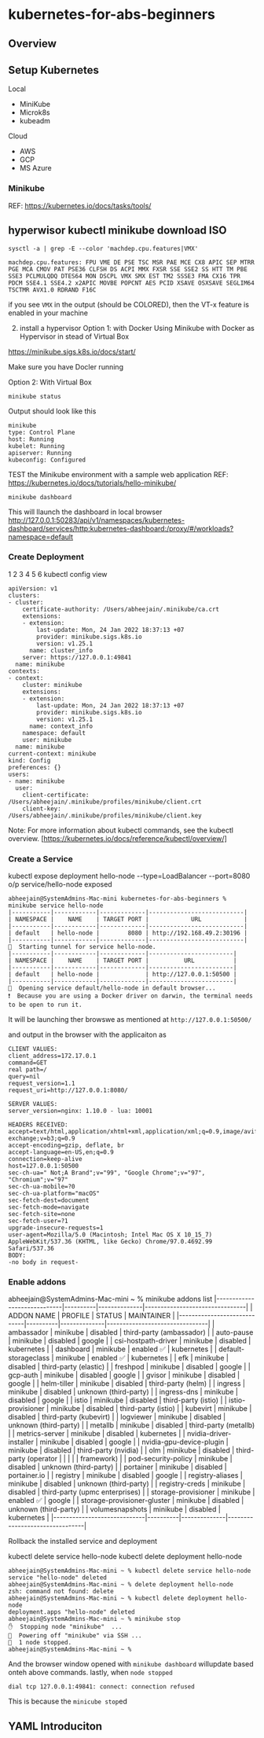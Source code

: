 # kubernetes-for-abs-beginners

## Overview

## Setup Kubernetes
Local

- MiniKube
- Microk8s
- kubeadm

Cloud
- AWS
- GCP
- MS Azure

### Minikube

REF: https://kubernetes.io/docs/tasks/tools/
 

hyperwisor
kubectl
minikube
    download ISO
-- 
```
sysctl -a | grep -E --color 'machdep.cpu.features|VMX'

machdep.cpu.features: FPU VME DE PSE TSC MSR PAE MCE CX8 APIC SEP MTRR PGE MCA CMOV PAT PSE36 CLFSH DS ACPI MMX FXSR SSE SSE2 SS HTT TM PBE SSE3 PCLMULQDQ DTES64 MON DSCPL VMX SMX EST TM2 SSSE3 FMA CX16 TPR PDCM SSE4.1 SSE4.2 x2APIC MOVBE POPCNT AES PCID XSAVE OSXSAVE SEGLIM64 TSCTMR AVX1.0 RDRAND F16C
```
if you see `VMX` in the output (should be COLORED), then the VT-x feature is enabled in your machine

2. install a hypervisor
Option 1: with Docker
Using Minikube with Docker as Hypervisor in stead of Virtual Box 

https://minikube.sigs.k8s.io/docs/start/

Make sure you have Docler running 

Option 2: With Virtual Box


```
minikube status
```
Output should look like this
```
minikube
type: Control Plane
host: Running
kubelet: Running
apiserver: Running
kubeconfig: Configured
```


TEST the Minikube environment with a sample web application 
REF: https://kubernetes.io/docs/tutorials/hello-minikube/

```
minikube dashboard
```
This will llaunch the dashboard in local browser 
http://127.0.0.1:50283/api/v1/namespaces/kubernetes-dashboard/services/http:kubernetes-dashboard:/proxy/#/workloads?namespace=default


### Create Deployment
1
2
3
4
5
6
kubectl config view
```
apiVersion: v1
clusters:
- cluster:
    certificate-authority: /Users/abheejain/.minikube/ca.crt
    extensions:
    - extension:
        last-update: Mon, 24 Jan 2022 18:37:13 +07
        provider: minikube.sigs.k8s.io
        version: v1.25.1
      name: cluster_info
    server: https://127.0.0.1:49841
  name: minikube
contexts:
- context:
    cluster: minikube
    extensions:
    - extension:
        last-update: Mon, 24 Jan 2022 18:37:13 +07
        provider: minikube.sigs.k8s.io
        version: v1.25.1
      name: context_info
    namespace: default
    user: minikube
  name: minikube
current-context: minikube
kind: Config
preferences: {}
users:
- name: minikube
  user:
    client-certificate: /Users/abheejain/.minikube/profiles/minikube/client.crt
    client-key: /Users/abheejain/.minikube/profiles/minikube/client.key
```

Note: For more information about kubectl commands, see the kubectl overview. [https://kubernetes.io/docs/reference/kubectl/overview/]


### Create a Service

kubectl expose deployment hello-node --type=LoadBalancer --port=8080
o/p
service/hello-node exposed


```
abheejain@SystemAdmins-Mac-mini kubernetes-for-abs-beginners % minikube service hello-node
|-----------|------------|-------------|---------------------------|
| NAMESPACE |    NAME    | TARGET PORT |            URL            |
|-----------|------------|-------------|---------------------------|
| default   | hello-node |        8080 | http://192.168.49.2:30196 |
|-----------|------------|-------------|---------------------------|
🏃  Starting tunnel for service hello-node.
|-----------|------------|-------------|------------------------|
| NAMESPACE |    NAME    | TARGET PORT |          URL           |
|-----------|------------|-------------|------------------------|
| default   | hello-node |             | http://127.0.0.1:50500 |
|-----------|------------|-------------|------------------------|
🎉  Opening service default/hello-node in default browser...
❗  Because you are using a Docker driver on darwin, the terminal needs to be open to run it.

```

It will be launching ther browswe as mentioned at `http://127.0.0.1:50500/`

and output in the browser with the applicaiton as

```
CLIENT VALUES:
client_address=172.17.0.1
command=GET
real path=/
query=nil
request_version=1.1
request_uri=http://127.0.0.1:8080/

SERVER VALUES:
server_version=nginx: 1.10.0 - lua: 10001

HEADERS RECEIVED:
accept=text/html,application/xhtml+xml,application/xml;q=0.9,image/avif,image/webp,image/apng,*/*;q=0.8,application/signed-exchange;v=b3;q=0.9
accept-encoding=gzip, deflate, br
accept-language=en-US,en;q=0.9
connection=keep-alive
host=127.0.0.1:50500
sec-ch-ua=" Not;A Brand";v="99", "Google Chrome";v="97", "Chromium";v="97"
sec-ch-ua-mobile=?0
sec-ch-ua-platform="macOS"
sec-fetch-dest=document
sec-fetch-mode=navigate
sec-fetch-site=none
sec-fetch-user=?1
upgrade-insecure-requests=1
user-agent=Mozilla/5.0 (Macintosh; Intel Mac OS X 10_15_7) AppleWebKit/537.36 (KHTML, like Gecko) Chrome/97.0.4692.99 Safari/537.36
BODY:
-no body in request-
```


### Enable addons 

abheejain@SystemAdmins-Mac-mini ~ % minikube addons list
|-----------------------------|----------|--------------|--------------------------------|
|         ADDON NAME          | PROFILE  |    STATUS    |           MAINTAINER           |
|-----------------------------|----------|--------------|--------------------------------|
| ambassador                  | minikube | disabled     | third-party (ambassador)       |
| auto-pause                  | minikube | disabled     | google                         |
| csi-hostpath-driver         | minikube | disabled     | kubernetes                     |
| dashboard                   | minikube | enabled ✅   | kubernetes                     |
| default-storageclass        | minikube | enabled ✅   | kubernetes                     |
| efk                         | minikube | disabled     | third-party (elastic)          |
| freshpod                    | minikube | disabled     | google                         |
| gcp-auth                    | minikube | disabled     | google                         |
| gvisor                      | minikube | disabled     | google                         |
| helm-tiller                 | minikube | disabled     | third-party (helm)             |
| ingress                     | minikube | disabled     | unknown (third-party)          |
| ingress-dns                 | minikube | disabled     | google                         |
| istio                       | minikube | disabled     | third-party (istio)            |
| istio-provisioner           | minikube | disabled     | third-party (istio)            |
| kubevirt                    | minikube | disabled     | third-party (kubevirt)         |
| logviewer                   | minikube | disabled     | unknown (third-party)          |
| metallb                     | minikube | disabled     | third-party (metallb)          |
| metrics-server              | minikube | disabled     | kubernetes                     |
| nvidia-driver-installer     | minikube | disabled     | google                         |
| nvidia-gpu-device-plugin    | minikube | disabled     | third-party (nvidia)           |
| olm                         | minikube | disabled     | third-party (operator          |
|                             |          |              | framework)                     |
| pod-security-policy         | minikube | disabled     | unknown (third-party)          |
| portainer                   | minikube | disabled     | portainer.io                   |
| registry                    | minikube | disabled     | google                         |
| registry-aliases            | minikube | disabled     | unknown (third-party)          |
| registry-creds              | minikube | disabled     | third-party (upmc enterprises) |
| storage-provisioner         | minikube | enabled ✅   | google                         |
| storage-provisioner-gluster | minikube | disabled     | unknown (third-party)          |
| volumesnapshots             | minikube | disabled     | kubernetes                     |
|-----------------------------|----------|--------------|--------------------------------|



Rollback the installed service and deployment

kubectl delete service hello-node
kubectl delete deployment hello-node

```
abheejain@SystemAdmins-Mac-mini ~ % kubectl delete service hello-node
service "hello-node" deleted
abheejain@SystemAdmins-Mac-mini ~ % delete deployment hello-node
zsh: command not found: delete
abheejain@SystemAdmins-Mac-mini ~ % kubectl delete deployment hello-node
deployment.apps "hello-node" deleted
abheejain@SystemAdmins-Mac-mini ~ % minikube stop
✋  Stopping node "minikube"  ...
🛑  Powering off "minikube" via SSH ...
🛑  1 node stopped.
abheejain@SystemAdmins-Mac-mini ~ %

```

And the browser window opened with `minikube dashboard` willupdate based onteh above commands. 
lastly, when `node stopped`

`dial tcp 127.0.0.1:49841: connect: connection refused`  

This is because the `minicube stop`ed



## YAML Introduciton